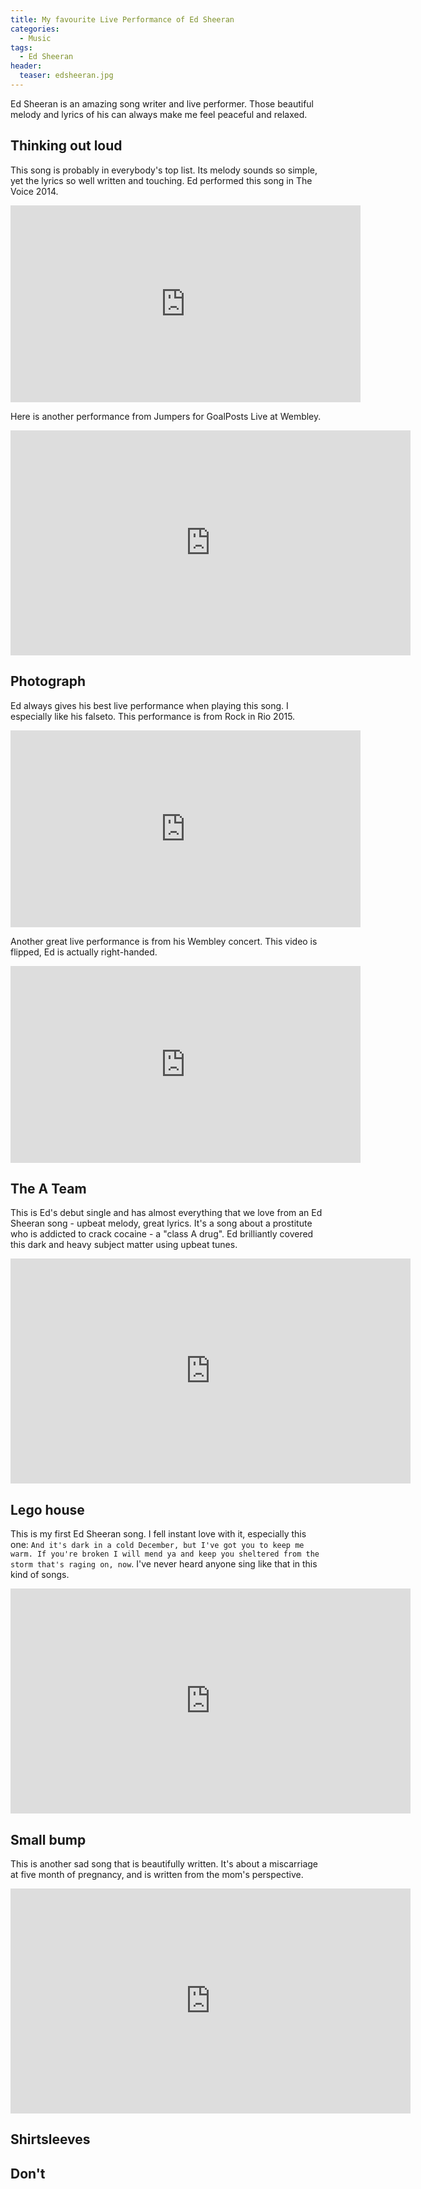 ```yaml
---
title: My favourite Live Performance of Ed Sheeran
categories:
  - Music
tags:
  - Ed Sheeran
header:
  teaser: edsheeran.jpg
---
```


Ed Sheeran is an amazing song writer and live performer. Those beautiful melody and lyrics of his can always make me feel peaceful and relaxed.

## Thinking out loud
This song is probably in everybody's top list. Its melody sounds so simple, yet the lyrics so well written and touching. Ed performed this song in The Voice 2014.

<iframe width="560" height="315" src="https://www.youtube.com/embed/7PaUCcIPeCM" frameborder="0" allowfullscreen></iframe>

Here is another performance from Jumpers for GoalPosts Live at Wembley.

<iframe width="640" height="360" src="https://www.youtube.com/embed/l71qtHFKjrk?start=3820" frameborder="0" allowfullscreen></iframe>

## Photograph
Ed always gives his best live performance when playing this song. I especially like his falseto. This performance is from Rock in Rio 2015.

<iframe width="560" height="315" src="https://www.youtube.com/embed/YIc6PdAE2kg" frameborder="0" allowfullscreen></iframe>

Another great live performance is from his Wembley concert. This video is flipped, Ed is actually right-handed.

<iframe width="560" height="315" src="https://www.youtube.com/embed/l71qtHFKjrk?start=780" frameborder="0" allowfullscreen></iframe>

## The A Team
This is Ed's debut single and has almost everything that we love from an Ed Sheeran song - upbeat melody, great lyrics. It's a song about a prostitute who is addicted to crack cocaine - a "class A drug". Ed brilliantly covered this dark and heavy subject matter using upbeat tunes.

<iframe width="640" height="360" src="https://www.youtube.com/embed/4gYp9kfOjRc" frameborder="0" allowfullscreen></iframe>

## Lego house
This is my first Ed Sheeran song. I fell instant love with it, especially this one: `And it's dark in a cold December, but I've got you to keep me warm. If you're broken I will mend ya and keep you sheltered from the storm that's raging on, now`. I've never heard anyone sing like that in this kind of songs.

<iframe width="640" height="360" src="https://www.youtube.com/embed/Nz7nxFcSkcI" frameborder="0" allowfullscreen></iframe>

## Small bump

This is another sad song that is beautifully written. It's about a miscarriage at five month of pregnancy, and is written from the mom's perspective.

<iframe width="640" height="360" src="https://www.youtube.com/embed/Npp7ZFOgpyM?list=RDNpp7ZFOgpyM" frameborder="0" allowfullscreen></iframe>

## Shirtsleeves


## Don't


